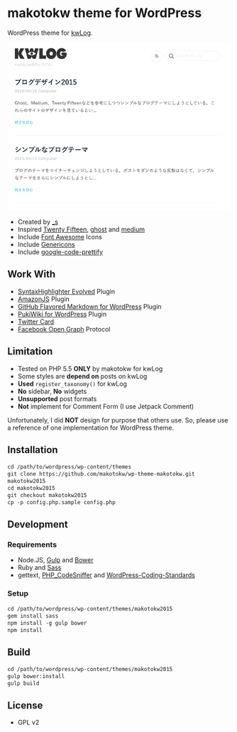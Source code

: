 makotokw theme for WordPress
===

WordPress theme for [kwLog](http://blog.makotokw.com).

![Screenshot](https://raw.githubusercontent.com/makotokw/wp-theme-makotokw/makotokw2015/screenshot.png)

 * Created by [_s](http://underscores.me)
 * Inspired [Twenty Fifteen](https://twentyfifteendemo.wordpress.com/), [ghost](http://blog.ghost.org/) and [medium](https://medium.com/)
 * Include [Font Awesome](http://fortawesome.github.io/Font-Awesome/) Icons
 * Include [Genericons](http://genericons.com/)
 * Include [google-code-prettify](http://code.google.com/p/google-code-prettify/)

## Work With

* [SyntaxHighlighter Evolved](http://wordpress.org/extend/plugins/syntaxhighlighter/) Plugin
* [AmazonJS](http://wordpress.org/extend/plugins/amazonjs/) Plugin
* [GitHub Flavored Markdown for WordPress](https://github.com/makotokw/wp-gfm) Plugin
* [PukiWiki for WordPress](http://wordpress.org/extend/plugins/pukiwiki-for-wordpress/) Plugin
* [Twitter Card](https://dev.twitter.com/docs/cards)
* [Facebook Open Graph](http://developers.facebook.com/docs/opengraph/) Protocol

## Limitation

* Tested on PHP 5.5 **ONLY** by makotokw for kwLog
 * Some styles are **depend on** posts on kwLog
 * **Used** ``register_taxonomy()`` for kwLog
 * **No** sidebar, **No** widgets
 * **Unsupported** post formats
 * **Not** implement for Comment Form (I use Jetpack Comment)

Unfortunately, I did **NOT** design for purpose that others use.
So, please use a reference of one implementation for WordPress theme.

## Installation

```
cd /path/to/wordpress/wp-content/themes
git clone https://github.com/makotokw/wp-theme-makotokw.git makotokw2015
cd makotokw2015
git checkout makotokw2015
cp -p config.php.sample config.php
```

## Development

### Requirements

* Node.JS, [Gulp](http://gruntjs.com/) and [Bower](http://bower.io/)
* Ruby and [Sass](http://sass-lang.com/)
* gettext, [PHP_CodeSniffer](https://github.com/squizlabs/PHP_CodeSniffer) and [WordPress-Coding-Standards](https://github.com/WordPress-Coding-Standards/WordPress-Coding-Standards)

### Setup

```
cd /path/to/wordpress/wp-content/themes/makotokw2015
gem install sass
npm install -g gulp bower
npm install
```

## Build

```
cd /path/to/wordpress/wp-content/themes/makotokw2015
gulp bower:install
gulp build
```

## License

* GPL v2
